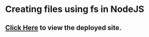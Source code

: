 # Creating files using fs in NodeJS

## [Click Here](https://aravind-node-filesystem.herokuapp.com/) to view the deployed site.
